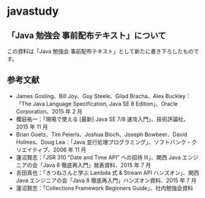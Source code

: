 # javastudy

## 「Java 勉強会 事前配布テキスト」について

この資料は「Java 勉強会 事前配布テキスト」として新たに書き下ろしたものです。

## 参考文献

- James Gosling、Bill Joy、Guy Steele、Gilad Bracha、Alex Buckley：「The Java Language Specification, Java SE 8 Edition」、Oracle Corporation、2015 年 2 月
- 櫻庭祐一：「現場で使える [最新] Java SE 7/8 速攻入門」、技術評論社、2015 年 11 月
- Brian Goetz、Tim Peierls、Joshua Bloch、Joseph Bowbeer、David Holmes、Doug Lea：「Java 並行処理プログラミング」、ソフトバンク・クリエイティブ、2006 年 11 月
- 蓮沼賢志：「JSR 310 "Date and Time API" への招待 III」、関西 Java エンジニアの会「Java 8 徹底再入門」発表資料、2015 年 7 月
- 吉田真也：「きつねさんと学ぶ Lambda 式 & Stream API ハンズオン」、関西 Java エンジニアの会「Java 8 徹底再入門」ハンズオン資料、2015 年 7 月
- 蓮沼賢志：「Collections Framework Beginners Guide」、社内勉強会資料
